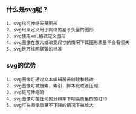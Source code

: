 ### 什么是svg呢？

	1、svg指可伸缩矢量图形
	2、svg用来定义用于网络的基于矢量的图形
	3、svg使用xml格式定义图形
	4、svg图像在放大或改变尺寸的情况下其图形质量不会有损失
	5、svg是万维网联盟的标准


### svg的优势
	1、svg图像可通过文本编辑器来创建和修改
	2、svg图像可被搜索，索引，脚本化或者压缩
	3、svg是可伸缩的
	4、svg图像可在任何的分辨率下呗高质量的的打印
	5、svg可在图像质量不下降的情况下被放大


	